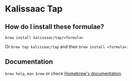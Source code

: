 # Kalissaac Tap

## How do I install these formulae?

`brew install kalissaac/tap/<formula>`

Or `brew tap kalissaac/tap` and then `brew install <formula>`.

## Documentation

`brew help`, `man brew` or check [Homebrew's documentation](https://docs.brew.sh).
